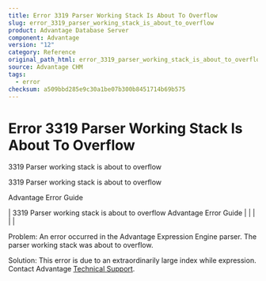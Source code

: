 ```yaml
---
title: Error 3319 Parser Working Stack Is About To Overflow
slug: error_3319_parser_working_stack_is_about_to_overflow
product: Advantage Database Server
component: Advantage
version: "12"
category: Reference
original_path_html: error_3319_parser_working_stack_is_about_to_overflow.htm
source: Advantage CHM
tags:
  - error
checksum: a509bbd285e9c30a1be07b300b8451714b69b575
---
```


# Error 3319 Parser Working Stack Is About To Overflow

3319 Parser working stack is about to overflow

3319 Parser working stack is about to overflow

Advantage Error Guide

| 3319 Parser working stack is about to overflow  Advantage Error Guide |  |  |  |  |

Problem: An error occurred in the Advantage Expression Engine parser. The parser working stack was about to overflow.

Solution: This error is due to an extraordinarily large index while expression. Contact Advantage [Technical Support](master_technical_support_u_s__and_canada.md).
